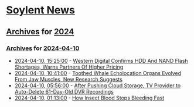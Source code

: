 # [Soylent News](../../../README.md)

## [Archives](../../index.md) for [2024](../index.md)

### [Archives](../../index.md) for [2024-04-10](index.md)

* [2024-04-10, 15:25:00](https://soylentnews.org/article.pl?sid=24/04/09/1839249&from=rss) - [Western Digital Confirms HDD And NAND Flash Shortages, Warns Partners Of Higher Pricing](https://soylentnews.org/article.pl?sid=24/04/09/1839249&from=rss)
* [2024-04-10, 10:41:00](https://soylentnews.org/article.pl?sid=24/04/09/1832212&from=rss) - [Toothed Whale Echolocation Organs Evolved From Jaw Muscles, New Research Suggests](https://soylentnews.org/article.pl?sid=24/04/09/1832212&from=rss)
* [2024-04-10, 05:56:00](https://soylentnews.org/article.pl?sid=24/04/09/1827250&from=rss) - [After Pushing Cloud Storage, TV Provider to Auto-Delete 61-Day-Old DVR Recordings](https://soylentnews.org/article.pl?sid=24/04/09/1827250&from=rss)
* [2024-04-10, 01:13:00](https://soylentnews.org/article.pl?sid=24/04/08/1814234&from=rss) - [How Insect Blood Stops Bleeding Fast](https://soylentnews.org/article.pl?sid=24/04/08/1814234&from=rss)
